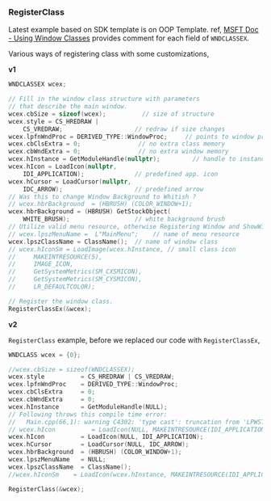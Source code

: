 ### RegisterClass
Latest example based on SDK template is on OOP Template. ref, [MSFT Doc - Using Window Classes](https://learn.microsoft.com/en-us/windows/win32/winmsg/using-window-classes) provides comment for each field of `WNDCLASSEX`.

Various ways of registering class with some customizations,

**v1**  
```cpp
WNDCLASSEX wcex;

// Fill in the window class structure with parameters
// that describe the main window. 
wcex.cbSize = sizeof(wcex);          // size of structure
wcex.style = CS_HREDRAW | 
    CS_VREDRAW;                    // redraw if size changes
wcex.lpfnWndProc = DERIVED_TYPE::WindowProc;     // points to window procedure
wcex.cbClsExtra = 0;                // no extra class memory
wcex.cbWndExtra = 0;                // no extra window memory
wcex.hInstance = GetModuleHandle(nullptr);         // handle to instance
wcex.hIcon = LoadIcon(nullptr, 
    IDI_APPLICATION);              // predefined app. icon
wcex.hCursor = LoadCursor(nullptr, 
    IDC_ARROW);                    // predefined arrow
// Was this to change Window Background to Whitish ?
// wcex.hbrBackground  = (HBRUSH) (COLOR_WINDOW+1);
wcex.hbrBackground = (HBRUSH) GetStockObject( 
    WHITE_BRUSH);                  // white background brush
// Utilize valid menu resource, otherwise Registering Window and ShowWindow won't work
// wcex.lpszMenuName =  L"MainMenu";    // name of menu resource
wcex.lpszClassName = ClassName();  // name of window class
// wcex.hIconSm = LoadImage(wcex.hInstance, // small class icon
//     MAKEINTRESOURCE(5),
//     IMAGE_ICON,
//     GetSystemMetrics(SM_CXSMICON),
//     GetSystemMetrics(SM_CYSMICON),
//     LR_DEFAULTCOLOR);

// Register the window class.
RegisterClassEx(&wcex);
```

**v2**  

`RegisterClass` example, before we replaced our code with `RegisterClassEx`,

```cpp
WNDCLASS wcex = {0};

//wcex.cbSize = sizeof(WNDCLASSEX);
wcex.style          = CS_HREDRAW | CS_VREDRAW;
wcex.lpfnWndProc    = DERIVED_TYPE::WindowProc;
wcex.cbClsExtra     = 0;
wcex.cbWndExtra     = 0;
wcex.hInstance      = GetModuleHandle(NULL);
// Following throws this compile time error:
//   Main.cpp(66,1): warning C4302: 'type cast': truncation from 'LPWSTR' to 'WORD'
// wcex.hIcon          = LoadIcon(NULL, MAKEINTRESOURCE(IDI_APPLICATION));
wcex.hIcon          = LoadIcon(NULL, IDI_APPLICATION);
wcex.hCursor        = LoadCursor(NULL, IDC_ARROW);
wcex.hbrBackground  = (HBRUSH) (COLOR_WINDOW+1);
wcex.lpszMenuName   = NULL;
wcex.lpszClassName  = ClassName();
//wcex.hIconSm    = LoadIcon(wcex.hInstance, MAKEINTRESOURCE(IDI_APPLICATION));

RegisterClass(&wcex);
```
